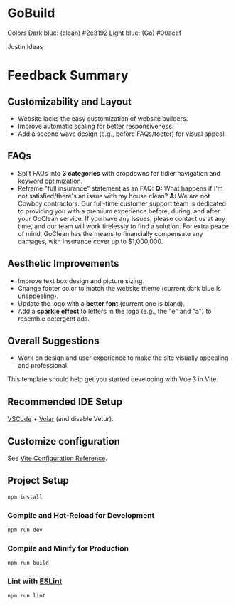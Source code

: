 # GoBuild
Colors 
Dark blue: (clean) #2e3192
Light blue: (Go) #00aeef

Justin Ideas
# Feedback Summary

## Customizability and Layout
- Website lacks the easy customization of website builders.
- Improve automatic scaling for better responsiveness.
- Add a second wave design (e.g., before FAQs/footer) for visual appeal.

## FAQs
- Split FAQs into **3 categories** with dropdowns for tidier navigation and keyword optimization.
- Reframe "full insurance" statement as an FAQ:
  **Q:** What happens if I'm not satisfied/there's an issue with my house clean?
  **A:** We are not Cowboy contractors. Our full-time customer support team is dedicated to providing you with a premium experience before, during, and after your GoClean service. If you have any issues, please contact us at any time, and our team will work tirelessly to find a solution. For extra peace of mind, GoClean has the means to financially compensate any damages, with insurance cover up to $1,000,000.

## Aesthetic Improvements
- Improve text box design and picture sizing.
- Change footer color to match the website theme (current dark blue is unappealing).
- Update the logo with a **better font** (current one is bland).
- Add a **sparkle effect** to letters in the logo (e.g., the "e" and "a") to resemble detergent ads.

## Overall Suggestions
- Work on design and user experience to make the site visually appealing and professional.



This template should help get you started developing with Vue 3 in Vite.

## Recommended IDE Setup

[VSCode](https://code.visualstudio.com/) + [Volar](https://marketplace.visualstudio.com/items?itemName=Vue.volar) (and disable Vetur).

## Customize configuration

See [Vite Configuration Reference](https://vitejs.dev/config/).

## Project Setup

```sh
npm install
```

### Compile and Hot-Reload for Development

```sh
npm run dev
```

### Compile and Minify for Production

```sh
npm run build
```

### Lint with [ESLint](https://eslint.org/)

```sh
npm run lint
```
